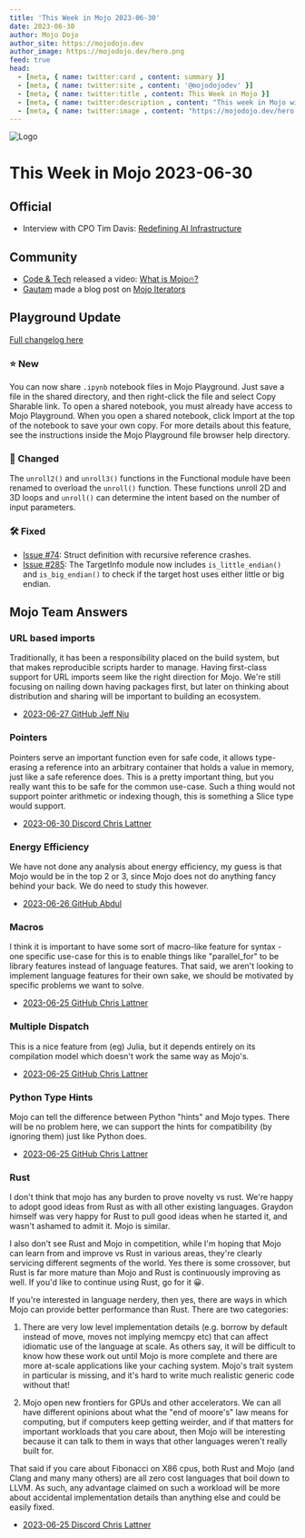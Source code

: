 ```yaml
---
title: 'This Week in Mojo 2023-06-30'
date: 2023-06-30
author: Mojo Dojo
author_site: https://mojodojo.dev
author_image: https://mojodojo.dev/hero.png
feed: true
head:
  - [meta, { name: twitter:card , content: summary }]
  - [meta, { name: twitter:site , content: '@mojodojodev' }]
  - [meta, { name: twitter:title , content: This Week in Mojo }]
  - [meta, { name: twitter:description , content: "This week in Mojo with language updates, community content, and everything else related to Mojo" }]
  - [meta, { name: twitter:image , content: "https://mojodojo.dev/hero.png" }]
---
```


![Logo](/hero.png)

# This Week in Mojo 2023-06-30
## Official
- Interview with CPO Tim Davis: [Redefining AI Infrastructure](https://www.youtube.com/watch?v=r4Yx6AZobpU)

## Community
- [Code & Tech](https://www.youtube.com/@Code-Tech) released a video: [What is Mojo🔥?](https://www.youtube.com/watch?v=S1H6_GqfTdg)
- [Gautam](https://medium.com/@gautam.e) made a blog post on [Mojo Iterators](https://medium.com/@gautam.e/a-mojo-iterator-5ebd4ad6c02b)

## Playground Update
[Full changelog here](https://docs.modular.com/mojo/changelog.html#june-2023)

### ⭐️ New
You can now share `.ipynb` notebook files in Mojo Playground. Just save a file in the shared directory, and then right-click the file and select Copy Sharable link. To open a shared notebook, you must already have access to Mojo Playground. When you open a shared notebook, click Import at the top of the notebook to save your own copy. For more details about this feature, see the instructions inside the Mojo Playground file browser help directory.

### 🦋 Changed
The `unroll2()` and `unroll3()` functions in the Functional module have been renamed to overload the `unroll()` function. These functions unroll 2D and 3D loops and `unroll()` can determine the intent based on the number of input parameters.

### 🛠️ Fixed
- [Issue #74](https://github.com/modularml/mojo/issues/74): Struct definition with recursive reference crashes.
- [Issue #285](https://github.com/modularml/mojo/issues/285): The TargetInfo module now includes `is_little_endian()` and `is_big_endian()` to check if the target host uses either little or big endian.

## Mojo Team Answers

### URL based imports
Traditionally, it has been a responsibility placed on the build system, but that makes reproducible scripts harder to manage. Having first-class support for URL imports seem like the right direction for Mojo. We're still focusing on nailing down having packages first, but later on thinking about distribution and sharing will be important to building an ecosystem.

- [2023-06-27 GitHub Jeff Niu](https://github.com/modularml/mojo/discussions/413#discussioncomment-6285136)

### Pointers
Pointers serve an important function even for safe code, it allows type-erasing a reference into an arbitrary container that holds a value in memory, just like a safe reference does. This is a pretty important thing, but you really want this to be safe for the common use-case. Such a thing would not support pointer arithmetic or indexing though, this is something a Slice type would support.

- [2023-06-30 Discord Chris Lattner](https://discord.com/channels/1087530497313357884/1124302001430339616/1124437937640194120)

### Energy Efficiency
We have not done any analysis about energy efficiency, my guess is that Mojo would be in the top 2 or 3, since Mojo does not do anything fancy behind your back. We do need to study this however.

- [2023-06-26 GitHub Abdul](https://github.com/modularml/mojo/discussions/302?notification_referrer_id=NT_kwDOB-auX7Q2NjI5NTQwODg4OjEzMjU1ODQzMQ)

### Macros
I think it is important to have some sort of macro-like feature for syntax - one specific use-case for this is to enable things like "parallel_for" to be library features instead of language features. That said, we aren't looking to implement language features for their own sake, we should be motivated by specific problems we want to solve.
- [2023-06-25 GitHub Chris Lattner](https://github.com/modularml/mojo/discussions/410#discussioncomment-6269717)

### Multiple Dispatch
This is a nice feature from (eg) Julia, but it depends entirely on its compilation model which doesn't work the same way as Mojo's.
- [2023-06-25 GitHub Chris Lattner](https://github.com/modularml/mojo/issues/407#issuecomment-1605594829)

### Python Type Hints
Mojo can tell the difference between Python "hints" and Mojo types. There will be no problem here, we can support the hints for compatibility (by ignoring them) just like Python does.
- [2023-06-25 GitHub Chris Lattner](https://github.com/modularml/mojo/discussions/410#discussioncomment-6269717)

### Rust
I don't think that mojo has any burden to prove novelty vs rust.  We're happy to adopt good ideas from Rust as with all other existing languages. Graydon himself was very happy for Rust to pull good ideas when he started it, and wasn't ashamed to admit it.  Mojo is similar.

I also don't see Rust and Mojo in competition, while I'm hoping that Mojo can learn from and improve vs Rust in various areas, they're clearly servicing different segments of the world. Yes there is some crossover, but Rust is far more mature than Mojo and Rust is continuously improving as well. If you'd like to continue using Rust, go for it 😀.

If you're interested in language nerdery, then yes, there are ways in which Mojo can provide better performance than Rust. There are two categories:

1. There are very low level implementation details (e.g. borrow by default instead of move, moves not implying memcpy etc) that can affect idiomatic use of the language at scale. As others say, it will be difficult to know how these work out until Mojo is more complete and there are more at-scale applications like your caching system. Mojo's trait system in particular is missing, and it's hard to write much realistic generic code without that! 

2. Mojo open new frontiers for GPUs and other accelerators. We can all have different opinions about what the "end of moore's" law means for computing, but if computers keep getting weirder, and if that matters for important workloads that you care about, then Mojo will be interesting because it can talk to them in ways that other languages weren't really built for.

That said if you care about Fibonacci on X86 cpus, both Rust and Mojo (and Clang and many many others) are all zero cost languages that boil down to LLVM. As such, any advantage claimed on such a workload will be more about accidental implementation details than anything else and could be easily fixed.

- [2023-06-25 Discord Chris Lattner](https://discord.com/channels/1087530497313357884/1122302305438539826/1122372150146383906)


<CommentService />

